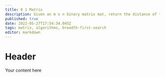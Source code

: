 ```yaml
---
title: 0 1 Matrix
description: Given an m x n binary matrix mat, return the distance of the nearest 0 for each cell.
published: true
date: 2022-05-27T17:54:34.045Z
tags: matrix, algorithms, breadth-first-search
editor: markdown
---
```


# Header
Your content here